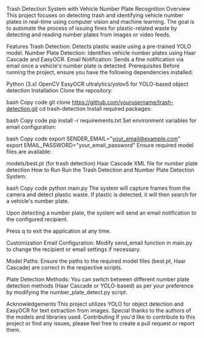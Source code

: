 Trash Detection System with Vehicle Number Plate Recognition
Overview
This project focuses on detecting trash and identifying vehicle number plates in real-time using computer vision and machine learning. The goal is to automate the process of issuing fines for plastic-related waste by detecting and reading number plates from images or video feeds.

Features
Trash Detection: Detects plastic waste using a pre-trained YOLO model.
Number Plate Detection: Identifies vehicle number plates using Haar Cascade and EasyOCR.
Email Notification: Sends a fine notification via email once a vehicle's number plate is detected.
Prerequisites
Before running the project, ensure you have the following dependencies installed:

Python (3.x)
OpenCV
EasyOCR
ultralytics/yolov5 for YOLO-based object detection
Installation
Clone the repository:

bash
Copy code
git clone https://github.com/yourusername/trash-detection.git
cd trash-detection
Install required packages:

bash
Copy code
pip install -r requirements.txt
Set environment variables for email configuration:

bash
Copy code
export SENDER_EMAIL="your_email@example.com"
export EMAIL_PASSWORD="your_email_password"
Ensure required model files are available:

models/best.pt (for trash detection)
Haar Cascade XML file for number plate detection
How to Run
Run the Trash Detection and Number Plate Detection System:

bash
Copy code
python main.py
The system will capture frames from the camera and detect plastic waste. If plastic is detected, it will then search for a vehicle's number plate.

Upon detecting a number plate, the system will send an email notification to the configured recipient.

Press q to exit the application at any time.

Customization
Email Configuration: Modify send_email function in main.py to change the recipient or email settings if necessary.

Model Paths: Ensure the paths to the required model files (best.pt, Haar Cascade) are correct in the respective scripts.

Plate Detection Methods: You can switch between different number plate detection methods (Haar Cascade or YOLO-based) as per your preference by modifying the number_plate_detect.py script.

Acknowledgements
This project utilizes YOLO for object detection and EasyOCR for text extraction from images.
Special thanks to the authors of the models and libraries used.
Contributing
If you'd like to contribute to this project or find any issues, please feel free to create a pull request or report them.

